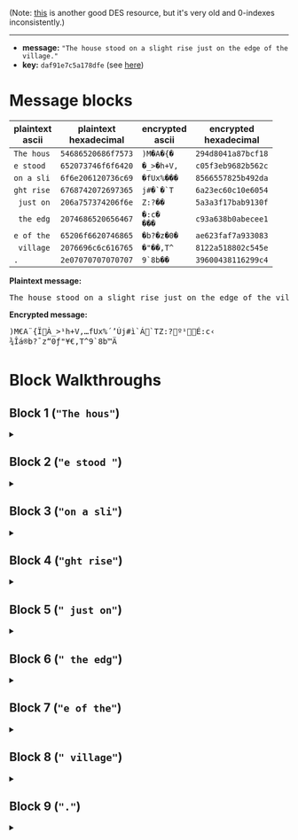 (Note: [this](http://page.math.tu-berlin.de/~kant/teaching/hess/krypto-ws2006/des.htm) is another good DES resource, but it's very old and 0-indexes inconsistently.)

***

* **message:** `"The house stood on a slight rise just on the edge of the village."`
* **key:** `daf91e7c5a178dfe` (see [here](./pbkdf&key_schedule.md))

# Message blocks
| plaintext<br>ascii | plaintext<br>hexadecimal | encrypted<br>ascii | encrypted<br>hexadecimal |
| ------------------ | ------------------------ | ------------------ | ------------------------ |
| `The hous` | `54686520686f7573` | ```)M�A�{�```  | `294d8041a87bcf18` |
| `e stood ` | `652073746f6f6420` | ```�_>�h+V,``` | `c05f3eb9682b562c` |
| `on a sli` | `6f6e206120736c69` | ```�fUx%���``` | `8566557825b492da` |
| `ght rise` | `6768742072697365` | ```j#�`�`T```  | `6a23ec60c10e6054` |
| ` just on` | `206a757374206f6e` | ```Z:?��```    | `5a3a3f17bab9130f` |
| ` the edg` | `2074686520656467` | ```�:c�```<br>```���``` | `c93a638b0abecee1` |
| `e of the` | `65206f6620746865` | ```�b?�z�0�``` | `ae623faf7a933083` |
| ` village` | `2076696c6c616765` | ```�"��,T^```  | `8122a518802c545e` |
| `.`        | `2e07070707070707` | ```9`8b��```   | `39600438116299c4` |

**Plaintext message:**
<pre>The house stood on a slight rise just on the edge of the village.</pre>

**Encrypted message:**
<pre>)M€A¨{ÏÀ_>¹h+V,…fUx%´’Új#ì`Á`TZ:?º¹É:c‹
¾Îá®b?¯z“0ƒ"¥€,T^9`8b™Ä</pre>

# Block Walkthroughs
## Block 1 (`"The hous"`)
<details><summary></summary>

* Block: `54686520686f7573`
* PC-1: `f7c165e400fe32a0`

| round | left | right | subkey | feistel | feistel XOR left |
| ----- | ---- | ----- | ------ | ------- | ---------------- |
|  0 | `f7c165e4` | `00fe32a0` | `b9c2fcfffd4c` | `c9fb7f8a` | `3e3a1a6e`
|  1 | `00fe32a0` | `3e3a1a6e` | `a5fc9a5f9eef` | `b88933e7` | `b8770147`
|  2 | `3e3a1a6e` | `b8770147` | `762fc2defdf9` | `d971feb8` | `e74be4d6`
|  3 | `b8770147` | `e74be4d6` | `7afc112bff7d` | `b86fc111` | `0018c056`
|  4 | `e74be4d6` | `0018c056` | `4da55efbfdb2` | `3703aaed` | `d0484e3b`
|  5 | `0018c056` | `d0484e3b` | `66c49fed4f3f` | `f5c2e524` | `f5da2572`
|  6 | `d0484e3b` | `f5da2572` | `7f8922df7ade` | `b7041ca1` | `674c529a`
|  7 | `f5da2572` | `674c529a` | `aaa8bbf5d3fd` | `e9d37450` | `1c095122`
|  8 | `674c529a` | `1c095122` | `89f2c7ffee9c` | `27c4eaae` | `4088b834`
|  9 | `1c095122` | `4088b834` | `315fce7977df` | `d084844a` | `cc8dd568`
| 10 | `4088b834` | `cc8dd568` | `7071e1bff0af` | `7f5da68e` | `3fd51eba`
| 11 | `cc8dd568` | `3fd51eba` | `91cd75e67fe7` | `80b8a96d` | `4c357c05`
| 12 | `3fd51eba` | `4c357c05` | `c56397beabff` | `1a51ac9e` | `2584b224`
| 13 | `4c357c05` | `2584b224` | `3797a5f7dfd3` | `89ce96a0` | `c5fbeaa5`
| 14 | `2584b224` | `c5fbeaa5` | `db10e35fa77b` | `71b54144` | `5431f360`
| 15 | `c5fbeaa5` | `5431f360` | `49aa7bf4d7ff` | `af5ba8ce` | `6aa0426b`
* Catted halves: `6aa0426b5431f360`
* PC-2: `294d8041a87bcf18`

### Feistel
| round | half block | subkey | expanded | e XOR subkey | s-box | p-box |
| ----- | ---------- | ------ | -------- | ------------ | ----- | ----- |
|  0 | `00fe32a0` | `b9c2fcfffd4c` | `0017fc1a5500` | `b9d500e5a84c` | `bbc7a76b` | `c9fb7f8a`
|  1 | `3e3a1a6e` | `a5fc9a5f9eef` | `1fc1f40f435c` | `ba3d6e50ddb3` | `b8ed398c` | `b88933e7`
|  2 | `b8770147` | `762fc2defdf9` | `df03ae802a0f` | `a92c6c5ed7f6` | `6747af6d` | `d971feb8`
|  3 | `e74be4d6` | `7afc112bff7d` | `70ea57f096ad` | `0a1646db69d0` | `4dc35a8a` | `b86fc111`
|  4 | `0018c056` | `4da55efbfdb2` | `0000f16002ac` | `4da5af9bff1e` | `6078bd97` | `3703aaed`
|  5 | `d0484e3b` | `66c49fed4f3f` | `ea025025c1f7` | `8cc6cfc88ec8` | `c3b39926` | `f5c2e524`
|  6 | `f5da2572` | `7f8922df7ade` | `7abef410aba5` | `0537d6cfd17b` | `0015f8b5` | `b7041ca1`
|  7 | `674c529a` | `aaa8bbf5d3fd` | `30ea582a54f4` | `9a42e3df8709` | `874f916a` | `e9d37450`
|  8 | `1c095122` | `89f2c7ffee9c` | `0f8052aa2904` | `86729555c798` | `f132f515` | `27c4eaae`
|  9 | `4088b834` | `315fce7977df` | `2014515f01a8` | `114b9f267677` | `d2094c20` | `d084844a`
| 10 | `cc8dd568` | `7071e1bff0af` | `65945beaab51` | `15e5ba555bfe` | `7a72fd78` | `7f5da68e`
| 11 | `3fd51eba` | `91cd75e67fe7` | `1ffeaa8fd5f4` | `8e33df69aa13` | `c8a907c5` | `80b8a96d`
| 12 | `4c357c05` | `c56397beabff` | `a581aabf800a` | `60e23d012bf5` | `54622d79` | `1a51ac9e`
| 13 | `2584b224` | `3797a5f7dfd3` | `10bc095a4108` | `272bacad9edb` | `e807e02e` | `89ce96a0`
| 14 | `c5fbeaa5` | `db10e35fa77b` | `e0bff7f5550b` | `3baf14aaf270` | `83e8da40` | `71b54144`
| 15 | `5431f360` | `49aa7bf4d7ff` | `2a81a3fa6b00` | `632bd80ebcff` | `587bb55b` | `af5ba8ce`
</details>

## Block 2 (`"e stood "`)
<details><summary></summary>

* Block: `652073746f6f6420`
* PC-1: `7d0c793500ff3034`

| round | left | right | subkey | feistel | feistel XOR left |
| ----- | ---- | ----- | ------ | ------- | ---------------- |
|  0 | `7d0c7935` | `00ff3034` | `b9c2fcfffd4c` | `f29953e2` | `8f952ad7`
|  1 | `00ff3034` | `8f952ad7` | `a5fc9a5f9eef` | `f958dd7e` | `f9a7ed4a`
|  2 | `8f952ad7` | `f9a7ed4a` | `762fc2defdf9` | `0b0ba0b0` | `849e8a67`
|  3 | `f9a7ed4a` | `849e8a67` | `7afc112bff7d` | `e3ca732f` | `1a6d9e65`
|  4 | `849e8a67` | `1a6d9e65` | `4da55efbfdb2` | `bff6eb6e` | `3b686109`
|  5 | `1a6d9e65` | `3b686109` | `66c49fed4f3f` | `a9410109` | `b32c9f6c`
|  6 | `3b686109` | `b32c9f6c` | `7f8922df7ade` | `ecf9b709` | `d791d600`
|  7 | `b32c9f6c` | `d791d600` | `aaa8bbf5d3fd` | `95e4ae73` | `26c8311f`
|  8 | `d791d600` | `26c8311f` | `89f2c7ffee9c` | `4d037dda` | `9a92abda`
|  9 | `26c8311f` | `9a92abda` | `315fce7977df` | `ba8405a9` | `9c4c34b6`
| 10 | `9a92abda` | `9c4c34b6` | `7071e1bff0af` | `260b504b` | `bc99fb91`
| 11 | `9c4c34b6` | `bc99fb91` | `91cd75e67fe7` | `ee488300` | `7204b7b6`
| 12 | `bc99fb91` | `7204b7b6` | `c56397beabff` | `85c99cea` | `3950677b`
| 13 | `7204b7b6` | `3950677b` | `3797a5f7dfd3` | `da6686ec` | `a862315a`
| 14 | `3950677b` | `a862315a` | `db10e35fa77b` | `30ecd91d` | `09bcbe66`
| 15 | `a862315a` | `09bcbe66` | `49aa7bf4d7ff` | `fb2cf770` | `534ec62a`
* Catted halves: `534ec62a09bcbe66`
* PC-2: `c05f3eb9682b562c`

### Feistel
| round | half block | subkey | expanded | e XOR subkey | s-box | p-box |
| ----- | ---------- | ------ | -------- | ------------ | ----- | ----- |
|  0 | `00ff3034` | `b9c2fcfffd4c` | `0017fe9a01a8` | `b9d50265fce4` | `bbcd3854` | `f29953e2`
|  1 | `8f952ad7` | `a5fc9a5f9eef` | `c5fcaa9556af` | `600030cac840` | `5faf9c6d` | `f958dd7e`
|  2 | `f9a7ed4a` | `762fc2defdf9` | `7f3d0ff5aa55` | `0912cd2b57ac` | `4c40a11e` | `0b0ba0b0`
|  3 | `849e8a67` | `7afc112bff7d` | `c094fd45430f` | `ba68ec6ebc72` | `bba79596` | `e3ca732f`
|  4 | `1a6d9e65` | `4da55efbfdb2` | `8f435bcfc30a` | `c2e605343eb8` | `f1bbdf5f` | `bff6eb6e`
|  5 | `3b686109` | `66c49fed4f3f` | `9f6b50302852` | `f9afcfdd676d` | `00c39488` | `a9410109`
|  6 | `b32c9f6c` | `7f8922df7ade` | `5a69594feb59` | `25e07b909187` | `ead717e8` | `ecf9b709`
|  7 | `d791d600` | `aaa8bbf5d3fd` | `6afca3eac001` | `c054181f13fc` | `f41bcba5` | `95e4ae73`
|  8 | `26c8311f` | `89f2c7ffee9c` | `90d6501a28fe` | `192497e5c662` | `17dca52b` | `4d037dda`
|  9 | `9a92abda` | `315fce7977df` | `4f54a5557ef5` | `7e0b6b2c092a` | `80817cbc` | `ba8405a9`
| 10 | `9c4c34b6` | `7071e1bff0af` | `4f82581a95ad` | `3ff3b9a56502` | `195c1492` | `260b504b`
| 11 | `bc99fb91` | `91cd75e67fe7` | `df94f3ff7ca3` | `4e5986190344` | `6a931018` | `ee488300`
| 12 | `7204b7b6` | `c56397beabff` | `3a40095afdac` | `ff239ee45653` | `d85fa425` | `85c99cea`
| 13 | `3950677b` | `3797a5f7dfd3` | `9f2aa030ebf6` | `a8bd05c73425` | `622b6e3e` | `da6686ec`
| 14 | `a862315a` | `db10e35fa77b` | `5503041a2af5` | `8e13e7458d8e` | `cda65e81` | `30ecd91d`
| 15 | `09bcbe66` | `49aa7bf4d7ff` | `053df95fc30c` | `4c9782ab14f3` | `6f8ddb3c` | `fb2cf770`
</details>

## Block 3 (`"on a sli"`)
<details><summary></summary>

* Block: `6f6e206120736c69`
* PC-1: `eb2043a900ffc323`

| round | left | right | subkey | feistel | feistel XOR left |
| ----- | ---- | ----- | ------ | ------- | ---------------- |
|  0 | `eb2043a9` | `00ffc323` | `b9c2fcfffd4c` | `49bf4d69` | `a29f0ec0`
|  1 | `00ffc323` | `a29f0ec0` | `a5fc9a5f9eef` | `b626a649` | `b6d9656a`
|  2 | `a29f0ec0` | `b6d9656a` | `762fc2defdf9` | `e96b1671` | `4bf418b1`
|  3 | `b6d9656a` | `4bf418b1` | `7afc112bff7d` | `149fd240` | `a246b72a`
|  4 | `4bf418b1` | `a246b72a` | `4da55efbfdb2` | `c76b9dac` | `8c9f851d`
|  5 | `a246b72a` | `8c9f851d` | `66c49fed4f3f` | `7cf5e5d2` | `deb352f8`
|  6 | `8c9f851d` | `deb352f8` | `7f8922df7ade` | `1dd0bc7a` | `914f3967`
|  7 | `deb352f8` | `914f3967` | `aaa8bbf5d3fd` | `52238433` | `8c90d6cb`
|  8 | `914f3967` | `8c90d6cb` | `89f2c7ffee9c` | `430faf11` | `d2409676`
|  9 | `8c90d6cb` | `d2409676` | `315fce7977df` | `e5dac4a5` | `694a126e`
| 10 | `d2409676` | `694a126e` | `7071e1bff0af` | `98a076a1` | `4ae0e0d7`
| 11 | `694a126e` | `4ae0e0d7` | `91cd75e67fe7` | `cbdfe01f` | `a295f271`
| 12 | `4ae0e0d7` | `a295f271` | `c56397beabff` | `38148666` | `72f466b1`
| 13 | `a295f271` | `72f466b1` | `3797a5f7dfd3` | `0aa6e9bc` | `a8331bcd`
| 14 | `72f466b1` | `a8331bcd` | `db10e35fa77b` | `93ceee73` | `e13a88c2`
| 15 | `a8331bcd` | `e13a88c2` | `49aa7bf4d7ff` | `26df2cd8` | `8eec3715`
* Catted halves: `8eec3715e13a88c2`
* PC-2: `8566557825b492da`

### Feistel
| round | half block | subkey | expanded | e XOR subkey | s-box | p-box |
| ----- | ---------- | ------ | -------- | ------------ | ----- | ----- |
|  0 | `00ffc323` | `b9c2fcfffd4c` | `8017ffe06906` | `39d5031f944a` | `8bc8c6ef` | `49bf4d69`
|  1 | `a29f0ec0` | `a5fc9a5f9eef` | `5054fe85d601` | `f5a864da48ee` | `60195fb2` | `b626a649`
|  2 | `b6d9656a` | `762fc2defdf9` | `5ad6f2b0ab55` | `2cf9306e56ac` | `2e4f92ae` | `e96b1671`
|  3 | `4bf418b1` | `7afc112bff7d` | `a57fa80f15a2` | `df83b924eadf` | `e95c4842` | `149fd240`
|  4 | `a246b72a` | `4da55efbfdb2` | `50420d5ae955` | `1de753a114e7` | `4af7a637` | `c76b9dac`
|  5 | `8c9f851d` | `66c49fed4f3f` | `c594ffc0a8fb` | `a350602de7c4` | `d7da7b68` | `7cf5e5d2`
|  6 | `deb352f8` | `7f8922df7ade` | `6fd5a6aa57f1` | `105c84752d2f` | `d41e8d6d` | `1dd0bc7a`
|  7 | `914f3967` | `aaa8bbf5d3fd` | `ca2a5e9f2b0f` | `6082e56af8f2` | `56400ab6` | `52238433`
|  8 | `8c90d6cb` | `89f2c7ffee9c` | `c594a16ad657` | `4c66669538cb` | `6ec0c1b3` | `430faf11`
|  9 | `d2409676` | `315fce7977df` | `6a42014ac3ad` | `5b1dcf33b472` | `cb33b0e6` | `e5dac4a5`
| 10 | `694a126e` | `7071e1bff0af` | `352a540a435c` | `455bb5b5b3f3` | `a1052bac` | `98a076a1`
| 11 | `4ae0e0d7` | `91cd75e67fe7` | `a557017016ae` | `349a74966949` | `df63c5da` | `cbdfe01f`
| 12 | `a295f271` | `c56397beabff` | `d054abfa43a3` | `15373c44e85c` | `7028586c` | `38148666`
| 13 | `72f466b1` | `3797a5f7dfd3` | `ba57a830d5a2` | `8dc00dc70a71` | `c5a0671f` | `0aa6e9bc`
| 14 | `a8331bcd` | `db10e35fa77b` | `d501a68f7e5b` | `0e1145d0d920` | `fd0bc9b7` | `93ceee73`
| 15 | `e13a88c2` | `49aa7bf4d7ff` | `7029f5451605` | `39838eb1c1fa` | `8c5a7573` | `26df2cd8`
</details>

## Block 4 (`"ght rise"`)
<details><summary></summary>

* Block: `6768742072697365`
* PC-1: `f75485e100ff2251`

| round | left | right | subkey | feistel | feistel XOR left |
| ----- | ---- | ----- | ------ | ------- | ---------------- |
|  0 | `f75485e1` | `00ff2251` | `b9c2fcfffd4c` | `e19b5141` | `16cfd4a0`
|  1 | `00ff2251` | `16cfd4a0` | `a5fc9a5f9eef` | `8ed80de2` | `8e272fb3`
|  2 | `16cfd4a0` | `8e272fb3` | `762fc2defdf9` | `e63f6a79` | `f0f0bed9`
|  3 | `8e272fb3` | `f0f0bed9` | `7afc112bff7d` | `8350b851` | `0d7797e2`
|  4 | `f0f0bed9` | `0d7797e2` | `4da55efbfdb2` | `ed894af0` | `1d79f429`
|  5 | `0d7797e2` | `1d79f429` | `66c49fed4f3f` | `98f87695` | `958fe177`
|  6 | `1d79f429` | `958fe177` | `7f8922df7ade` | `2e472ca3` | `333ed88a`
|  7 | `958fe177` | `333ed88a` | `aaa8bbf5d3fd` | `f34042a8` | `66cfa3df`
|  8 | `333ed88a` | `66cfa3df` | `89f2c7ffee9c` | `eef749d9` | `ddc99153`
|  9 | `66cfa3df` | `ddc99153` | `315fce7977df` | `28c7fbe4` | `4e08583b`
| 10 | `ddc99153` | `4e08583b` | `7071e1bff0af` | `a209674f` | `7fc0f61c`
| 11 | `4e08583b` | `7fc0f61c` | `91cd75e67fe7` | `b2cf008f` | `fcc758b4`
| 12 | `7fc0f61c` | `fcc758b4` | `c56397beabff` | `dcb72627` | `a377d03b`
| 13 | `fcc758b4` | `a377d03b` | `3797a5f7dfd3` | `05ec7324` | `f92b2b90`
| 14 | `a377d03b` | `f92b2b90` | `db10e35fa77b` | `b738f518` | `144f2523`
| 15 | `f92b2b90` | `144f2523` | `49aa7bf4d7ff` | `24ab8f82` | `dd80a412`
* Catted halves: `dd80a412144f2523`
* PC-2: `6a23ec60c10e6054`

### Feistel
| round | half block | subkey | expanded | e XOR subkey | s-box | p-box |
| ----- | ---------- | ------ | -------- | ------------ | ----- | ----- |
|  0 | `00ff2251` | `b9c2fcfffd4c` | `8017fe9042a2` | `39d5026fbfee` | `8bcd90c2` | `e19b5141`
|  1 | `16cfd4a0` | `a5fc9a5f9eef` | `0ad65fea9500` | `af2ac5b50bef` | `989b207d` | `8ed80de2`
|  2 | `8e272fb3` | `762fc2defdf9` | `c5c10e95fda7` | `b3eecc4b005e` | `2f5957d7` | `e63f6a79`
|  3 | `f0f0bed9` | `7afc112bff7d` | `fa17a15fd6f3` | `80ebb074298e` | `440f81d1` | `8350b851`
|  4 | `0d7797e2` | `4da55efbfdb2` | `05abafcaff04` | `480ef13102b6` | `af59b00d` | `ed894af0`
|  5 | `1d79f429` | `66c49fed4f3f` | `8fabf3fa8152` | `e96f6c17ce6d` | `ad272be8` | `98f87695`
|  6 | `958fe177` | `7f8922df7ade` | `cabc5ff02baf` | `b5357d2f5171` | `105271bf` | `2e472ca3`
|  7 | `333ed88a` | `aaa8bbf5d3fd` | `1a69fd6f1454` | `b0c1469ac7a9` | `2303bc14` | `f34042a8`
|  8 | `66cfa3df` | `89f2c7ffee9c` | `b0d65fd07efe` | `3924982f9062` | `87db76db` | `eef749d9`
|  9 | `ddc99153` | `315fce7977df` | `efbe53ca2aa7` | `dee19db35d78` | `e1ee710f` | `28c7fbe4`
| 10 | `4e08583b` | `7071e1bff0af` | `a5c0502f01f6` | `d5b1b190f159` | `39e915b0` | `a209674f`
| 11 | `7fc0f61c` | `91cd75e67fe7` | `3ffe017ac0f8` | `ae33749cbf1f` | `98637c92` | `b2cf008f`
| 12 | `fcc758b4` | `c56397beabff` | `7f960eaf15a9` | `baf59911be56` | `b2714bee` | `dcb72627`
| 13 | `a377d03b` | `3797a5f7dfd3` | `d06bafea01f7` | `e7fc0a1dde24` | `a9b6c304` | `05ec7324`
| 14 | `f92b2b90` | `db10e35fa77b` | `7f2956957ca1` | `a439b5cadbda` | `4d959f70` | `b738f518`
| 15 | `144f2523` | `49aa7bf4d7ff` | `8a825e90a906` | `c32825647ef9` | `f8d03223` | `24ab8f82`
</details>

## Block 5 (`" just on"`)
<details><summary></summary>

* Block: `206a757374206f6e`
* PC-1: `de1cd44c00ffc2ca`

| round | left | right | subkey | feistel | feistel XOR left |
| ----- | ---- | ----- | ------ | ------- | ---------------- |
|  0 | `de1cd44c` | `00ffc2ca` | `b9c2fcfffd4c` | `539d6f6a` | `8d81bb26`
|  1 | `00ffc2ca` | `8d81bb26` | `a5fc9a5f9eef` | `881e2e0a` | `88e1ecc0`
|  2 | `8d81bb26` | `88e1ecc0` | `762fc2defdf9` | `dbb21ff6` | `5633a4d0`
|  3 | `88e1ecc0` | `5633a4d0` | `7afc112bff7d` | `196ddbd1` | `918c3711`
|  4 | `5633a4d0` | `918c3711` | `4da55efbfdb2` | `8ae582ab` | `dcd6267b`
|  5 | `918c3711` | `dcd6267b` | `66c49fed4f3f` | `323350ae` | `a3bf67bf`
|  6 | `dcd6267b` | `a3bf67bf` | `7f8922df7ade` | `219a7502` | `fd4c5379`
|  7 | `a3bf67bf` | `fd4c5379` | `aaa8bbf5d3fd` | `a3c9d840` | `0076bfff`
|  8 | `fd4c5379` | `0076bfff` | `89f2c7ffee9c` | `9b62ccd1` | `662e9fa8`
|  9 | `0076bfff` | `662e9fa8` | `315fce7977df` | `e3e49734` | `e39228cb`
| 10 | `662e9fa8` | `e39228cb` | `7071e1bff0af` | `eb7fed75` | `8d5172dd`
| 11 | `e39228cb` | `8d5172dd` | `91cd75e67fe7` | `4f88b4f1` | `ac1a9c3a`
| 12 | `8d5172dd` | `ac1a9c3a` | `c56397beabff` | `18d3ba3d` | `9582c8e0`
| 13 | `ac1a9c3a` | `9582c8e0` | `3797a5f7dfd3` | `7ac04c59` | `d6dad063`
| 14 | `9582c8e0` | `d6dad063` | `db10e35fa77b` | `a5b47f3f` | `3036b7df`
| 15 | `d6dad063` | `3036b7df` | `49aa7bf4d7ff` | `d7a55c8f` | `017f8cec`
* Catted halves: `017f8cec3036b7df`
* PC-2: `5a3a3f17bab9130f`

### Feistel
| round | half block | subkey | expanded | e XOR subkey | s-box | p-box |
| ----- | ---------- | ------ | -------- | ------------ | ----- | ----- |
|  0 | `00ffc2ca` | `b9c2fcfffd4c` | `0017ffe05654` | `b9d5031fab18` | `bbc8cd75` | `539d6f6a`
|  1 | `8d81bb26` | `a5fc9a5f9eef` | `45bc03df690d` | `e0409980f7e2` | `3801456b` | `881e2e0a`
|  2 | `88e1ecc0` | `762fc2defdf9` | `451703f59601` | `3338c12b6bf8` | `b6adaa7f` | `dbb21ff6`
|  3 | `5633a4d0` | `7afc112bff7d` | `2ac1a7d096a0` | `503db6fb69dd` | `6dceea89` | `196ddbd1`
|  4 | `918c3711` | `4da55efbfdb2` | `ca3c581ae8a3` | `879906e11511` | `f043669c` | `8ae582ab`
|  5 | `dcd6267b` | `66c49fed4f3f` | `ef96ac10c3f7` | `895233fd8cc8` | `11643e56` | `323350ae`
|  6 | `a3bf67bf` | `7f8922df7ade` | `d07dfeb0fdff` | `aff4dc6f8721` | `99849162` | `219a7502`
|  7 | `fd4c5379` | `aaa8bbf5d3fd` | `ffaa582a6bf3` | `5502e3dfb80e` | `c94f9011` | `a3c9d840`
|  8 | `0076bfff` | `89f2c7ffee9c` | `8003ad5ffffe` | `09f16aa01162` | `450baabb` | `9b62ccd1`
|  9 | `662e9fa8` | `315fce7977df` | `30c15d4ffd50` | `019e93368a8f` | `e6a7d234` | `e3e49734`
| 10 | `e39228cb` | `7071e1bff0af` | `f07ca4151657` | `800d45aae6f8` | `4febd3ff` | `eb7fed75`
| 11 | `8d5172dd` | `91cd75e67fe7` | `c5aaa2ba56fb` | `5467d75c291c` | `ce1ca1bc` | `4f88b4f1`
| 12 | `ac1a9c3a` | `c56397beabff` | `5580f54f81f5` | `90e362f12a0a` | `e4660dcf` | `18d3ba3d`
| 13 | `9582c8e0` | `3797a5f7dfd3` | `4abc05651701` | `7d2ba092c8d2` | `870a1cb9` | `7ac04c59`
| 14 | `d6dad063` | `db10e35fa77b` | `ead6f56a0307` | `31c61635a47c` | `b5b5d7e5` | `a5b47f3f`
| 15 | `3036b7df` | `49aa7bf4d7ff` | `9a01ad5afefe` | `d3abd6ae2901` | `9375eeb1` | `d7a55c8f`
</details>

## Block 6 (`" the edg"`)
<details><summary></summary>

* Block: `2074686520656467`
* PC-1: `ee02eaa800ff0480`

| round | left | right | subkey | feistel | feistel XOR left |
| ----- | ---- | ----- | ------ | ------- | ---------------- |
|  0 | `ee02eaa8` | `00ff0480` | `b9c2fcfffd4c` | `dabf5bc3` | `34bdb16b`
|  1 | `00ff0480` | `34bdb16b` | `a5fc9a5f9eef` | `f7732d92` | `f78c2912`
|  2 | `34bdb16b` | `f78c2912` | `762fc2defdf9` | `3f999262` | `0b242309`
|  3 | `f78c2912` | `0b242309` | `7afc112bff7d` | `88b58daa` | `7f39a4b8`
|  4 | `0b242309` | `7f39a4b8` | `4da55efbfdb2` | `d53254d0` | `de1677d9`
|  5 | `7f39a4b8` | `de1677d9` | `66c49fed4f3f` | `0e1a5c02` | `7123f8ba`
|  6 | `de1677d9` | `7123f8ba` | `7f8922df7ade` | `3aa423ad` | `e4b25474`
|  7 | `7123f8ba` | `e4b25474` | `aaa8bbf5d3fd` | `a31aaa47` | `d23952fd`
|  8 | `e4b25474` | `d23952fd` | `89f2c7ffee9c` | `b737f9b7` | `5385adc3`
|  9 | `d23952fd` | `5385adc3` | `315fce7977df` | `81ec01cd` | `53d55330`
| 10 | `5385adc3` | `53d55330` | `7071e1bff0af` | `82c094e5` | `d1453926`
| 11 | `53d55330` | `d1453926` | `91cd75e67fe7` | `7f59757d` | `2c8c264d`
| 12 | `d1453926` | `2c8c264d` | `c56397beabff` | `cf5ea2b9` | `1e1b9b9f`
| 13 | `2c8c264d` | `1e1b9b9f` | `3797a5f7dfd3` | `0ce50397` | `206925da`
| 14 | `1e1b9b9f` | `206925da` | `db10e35fa77b` | `f7bde0e1` | `e9a67b7e`
| 15 | `206925da` | `e9a67b7e` | `49aa7bf4d7ff` | `e54b4557` | `c522608d`
* Catted halves: `c522608de9a67b7e`
* PC-2: `c93a638b0abecee1`

### Feistel
| round | half block | subkey | expanded | e XOR subkey | s-box | p-box |
| ----- | ---------- | ------ | -------- | ------------ | ----- | ----- |
|  0 | `00ff0480` | `b9c2fcfffd4c` | `0017fe809400` | `b9d5027f694c` | `bbcd6adb` | `dabf5bc3`
|  1 | `34bdb16b` | `a5fc9a5f9eef` | `9a95fbda2b56` | `3f696185b5b9` | `16d3bb73` | `f7732d92`
|  2 | `f78c2912` | `762fc2defdf9` | `7afc581528a5` | `0cd39acbd55c` | `f85c985c` | `3f999262`
|  3 | `0b242309` | `7afc112bff7d` | `856908106852` | `ff95193b972f` | `d0c1666d` | `88b58daa`
|  4 | `7f39a4b8` | `4da55efbfdb2` | `3fe9f3d095f0` | `724cad2b6842` | `071daa62` | `d53254d0`
|  5 | `de1677d9` | `66c49fed4f3f` | `efc0ac3afef3` | `890433d7b1cc` | `1914007b` | `0e1a5c02`
|  6 | `7123f8ba` | `7f8922df7ade` | `3a2907ff15f4` | `45a025206f2a` | `a0a07f9c` | `3aa423ad`
|  7 | `e4b25474` | `aaa8bbf5d3fd` | `7095a42a83a9` | `da3d1fdf5054` | `782991d3` | `a31aaa47`
|  8 | `d23952fd` | `89f2c7ffee9c` | `ea41f2aa57fb` | `63b33555b967` | `55f5fbd7` | `b737f9b7`
|  9 | `5385adc3` | `315fce7977df` | `aa7c0bd5be06` | `9b23c5acc9d9` | `88abe680` | `81ec01cd`
| 10 | `53d55330` | `7071e1bff0af` | `2a7eaaaa69a0` | `5a0f4b15990f` | `c02f20b4` | `82c094e5`
| 11 | `d1453926` | `91cd75e67fe7` | `6a2a0a9f290d` | `fbe77f7956ea` | `0ffe9dfc` | `7f59757d`
| 12 | `2c8c264d` | `c56397beabff` | `95945810c25a` | `50f7cfae69a5` | `6e13e5de` | `cf5ea2b9`
| 13 | `1e1b9b9f` | `3797a5f7dfd3` | `8fc0f7cf7cfe` | `b8575238a32d` | `b4f26288` | `0ce50397`
| 14 | `206925da` | `db10e35fa77b` | `10035290bef4` | `cb13b1cf198f` | `cb59fbd4` | `f7bde0e1`
| 15 | `e9a67b7e` | `49aa7bf4d7ff` | `753d0c3f6bfd` | `3c9777cbbc02` | `1ffb90a2` | `e54b4557`
</details>

## Block 7 (`"e of the"`)
<details><summary></summary>

* Block: `65206f6620746865`
* PC-1: `ed20ad8500ff440c`

| round | left | right | subkey | feistel | feistel XOR left |
| ----- | ---- | ----- | ------ | ------- | ---------------- |
|  0 | `ed20ad85` | `00ff440c` | `b9c2fcfffd4c` | `c1bb7fca` | `2c9bd24f`
|  1 | `00ff440c` | `2c9bd24f` | `a5fc9a5f9eef` | `ceba3ef3` | `ce457aff`
|  2 | `2c9bd24f` | `ce457aff` | `762fc2defdf9` | `65bce23d` | `49273072`
|  3 | `ce457aff` | `49273072` | `7afc112bff7d` | `f29d03d2` | `3cd8792d`
|  4 | `49273072` | `3cd8792d` | `4da55efbfdb2` | `9e8d3cc2` | `d7aa0cb0`
|  5 | `3cd8792d` | `d7aa0cb0` | `66c49fed4f3f` | `b2cafef2` | `8e1287df`
|  6 | `d7aa0cb0` | `8e1287df` | `7f8922df7ade` | `e6867792` | `312c7b22`
|  7 | `8e1287df` | `312c7b22` | `aaa8bbf5d3fd` | `e5523b58` | `6b40bc87`
|  8 | `312c7b22` | `6b40bc87` | `89f2c7ffee9c` | `cb684d96` | `fa4436b4`
|  9 | `6b40bc87` | `fa4436b4` | `315fce7977df` | `bd5cea3c` | `d61c56bb`
| 10 | `fa4436b4` | `d61c56bb` | `7071e1bff0af` | `d79c6938` | `2dd85f8c`
| 11 | `d61c56bb` | `2dd85f8c` | `91cd75e67fe7` | `fff3ca5b` | `29ef9ce0`
| 12 | `2dd85f8c` | `29ef9ce0` | `c56397beabff` | `0f972996` | `224f761a`
| 13 | `29ef9ce0` | `224f761a` | `3797a5f7dfd3` | `c2eb9b3d` | `eb0407dd`
| 14 | `224f761a` | `eb0407dd` | `db10e35fa77b` | `8b106ba5` | `a95f1dbf`
| 15 | `eb0407dd` | `a95f1dbf` | `49aa7bf4d7ff` | `f9700a71` | `12740dac`
* Catted halves: `12740daca95f1dbf`
* PC-2: `ae623faf7a933083`

### Feistel
| round | half block | subkey | expanded | e XOR subkey | s-box | p-box |
| ----- | ---------- | ------ | -------- | ------------ | ----- | ----- |
|  0 | `00ff440c` | `b9c2fcfffd4c` | `0017fea08058` | `b9d5025f7d14` | `bbcda763` | `c1bb7fca`
|  1 | `2c9bd24f` | `a5fc9a5f9eef` | `9594f7ea425e` | `30686db5dcb1` | `be1d23ff` | `ceba3ef3`
|  2 | `ce457aff` | `762fc2defdf9` | `e5c20abf57ff` | `93edc861aa06` | `ef30d7c4` | `65bce23d`
|  3 | `49273072` | `7afc112bff7d` | `25290e9a03a4` | `5fd51fb1fcd9` | `bec97850` | `f29d03d2`
|  4 | `3cd8792d` | `4da55efbfdb2` | `9f96f03f295a` | `d233aec4d4e8` | `985d6939` | `9e8d3cc2`
|  5 | `d7aa0cb0` | `66c49fed4f3f` | `6afd540595a1` | `0c39cbe8da9e` | `fd0f3937` | `b2cafef2`
|  6 | `8e1287df` | `7f8922df7ade` | `c5c0a540feff` | `ba49879f8421` | `b7957132` | `e6867792`
|  7 | `312c7b22` | `aaa8bbf5d3fd` | `1a29583f6904` | `b081e3cabaf9` | `269f9543` | `e5523b58`
|  8 | `6b40bc87` | `89f2c7ffee9c` | `b56a015f940e` | `3c98c6a07a92` | `1fa3a239` | `cb684d96`
|  9 | `fa4436b4` | `315fce7977df` | `7f42081ad5a9` | `4e1dc663a276` | `6d33dd4d` | `bd5cea3c`
| 10 | `d61c56bb` | `7071e1bff0af` | `eac0f82ad5f7` | `9ab119952558` | `8f91cd55` | `d79c6938`
| 11 | `2dd85f8c` | `91cd75e67fe7` | `15bef02ffc58` | `847385c983bf` | `f75b9edb` | `fff3ca5b`
| 12 | `29ef9ce0` | `c56397beabff` | `153f5fcf9700` | `d05cc8713cff` | `94f0e15b` | `0f972996`
| 13 | `224f761a` | `3797a5f7dfd3` | `10425ebac0f4` | `27d5fb4d1f27` | `eee70697` | `c2eb9b3d`
| 14 | `eb0407dd` | `db10e35fa77b` | `f5680800fefb` | `2e78eb5f5980` | `21a1a1dd` | `8b106ba5`
| 15 | `a95f1dbf` | `49aa7bf4d7ff` | `d52afe8fbdff` | `9c80857b6a00` | `260b9acd` | `f9700a71`
</details>

## Block 8 (`" village"`)
<details><summary></summary>

* Block: `2076696c6c616765`
* PC-1: `fe02dae400ff1c42`

| round | left | right | subkey | feistel | feistel XOR left |
| ----- | ---- | ----- | ------ | ------- | ---------------- |
|  0 | `fe02dae4` | `00ff1c42` | `b9c2fcfffd4c` | `c3af57e2` | `3dad8d06`
|  1 | `00ff1c42` | `3dad8d06` | `a5fc9a5f9eef` | `e7b07fd3` | `e74f6391`
|  2 | `3dad8d06` | `e74f6391` | `762fc2defdf9` | `27a9d617` | `1a045b11`
|  3 | `e74f6391` | `1a045b11` | `7afc112bff7d` | `853ee78c` | `6271841d`
|  4 | `1a045b11` | `6271841d` | `4da55efbfdb2` | `44eea1ae` | `5eeafabf`
|  5 | `6271841d` | `5eeafabf` | `66c49fed4f3f` | `20d8991c` | `42a91d01`
|  6 | `5eeafabf` | `42a91d01` | `7f8922df7ade` | `fac9b2f1` | `a423484e`
|  7 | `42a91d01` | `a423484e` | `aaa8bbf5d3fd` | `745a2db1` | `36f330b0`
|  8 | `a423484e` | `36f330b0` | `89f2c7ffee9c` | `b6d98ea0` | `12fac6ee`
|  9 | `36f330b0` | `12fac6ee` | `315fce7977df` | `aee37d39` | `98104d89`
| 10 | `12fac6ee` | `98104d89` | `7071e1bff0af` | `b338bafa` | `a1c27c14`
| 11 | `98104d89` | `a1c27c14` | `91cd75e67fe7` | `b285ce56` | `2a9583df`
| 12 | `a1c27c14` | `2a9583df` | `c56397beabff` | `122ceadd` | `b3ee96c9`
| 13 | `2a9583df` | `b3ee96c9` | `3797a5f7dfd3` | `eb1c1925` | `c1899afa`
| 14 | `b3ee96c9` | `c1899afa` | `db10e35fa77b` | `a6c83e4b` | `1526a882`
| 15 | `c1899afa` | `1526a882` | `49aa7bf4d7ff` | `01417eff` | `c0c8e405`
* Catted halves: `c0c8e4051526a882`
* PC-2: `8122a518802c545e`

### Feistel
| round | half block | subkey | expanded | e XOR subkey | s-box | p-box |
| ----- | ---------- | ------ | -------- | ------------ | ----- | ----- |
|  0 | `00ff1c42` | `b9c2fcfffd4c` | `0017fe8f8204` | `b9d502707f48` | `bbcde236` | `c3af57e2`
|  1 | `3dad8d06` | `a5fc9a5f9eef` | `1fbd5bc5a80c` | `ba41c19a36e3` | `b79db3f1` | `e7b07fd3`
|  2 | `e74f6391` | `762fc2defdf9` | `f0ea5eb07ca3` | `86c59c6e815a` | `fd7492b0` | `27a9d617`
|  3 | `1a045b11` | `7afc112bff7d` | `8f40082f68a2` | `f5bc190497df` | `69b1e762` | `853ee78c`
|  4 | `6271841d` | `4da55efbfdb2` | `b043a3c080fa` | `fde6fd3b7d48` | `dab26706` | `44eea1ae`
|  5 | `5eeafabf` | `66c49fed4f3f` | `afd7557f55fe` | `c913ca921ac1` | `cca61441` | `20d8991c`
|  6 | `42a91d01` | `7f8922df7ade` | `a055528fa802` | `dfdc7050d2dc` | `ee4f399c` | `fac9b2f1`
|  7 | `a423484e` | `aaa8bbf5d3fd` | `508106a5025d` | `fa29bd50d1a0` | `0e9239e7` | `745a2db1`
|  8 | `36f330b0` | `89f2c7ffee9c` | `1ad7a69a15a0` | `93256165fb3c` | `e8533875` | `b6d98ea0`
|  9 | `12fac6ee` | `315fce7977df` | `0a57f560d75c` | `3b083b19a083` | `85d717bf` | `aee37d39`
| 10 | `98104d89` | `7071e1bff0af` | `cf00a025bc53` | `bf71419a4cfc` | `7c0dbf55` | `b338bafa`
| 11 | `a1c27c14` | `91cd75e67fe7` | `503e043f80a9` | `c1f371d9ff4e` | `f5695831` | `b285ce56`
| 12 | `2a9583df` | `c56397beabff` | `9554abc07efe` | `50373c7ed501` | `6d286f91` | `122ceadd`
| 13 | `b3ee96c9` | `3797a5f7dfd3` | `da7f5d4ad653` | `ede8f8bd0980` | `0aa5d0dd` | `eb1c1925`
| 14 | `c1899afa` | `db10e35fa77b` | `603c53cf57f5` | `bb2cb090f08e` | `b81f15b1` | `a6c83e4b`
| 15 | `1526a882` | `49aa7bf4d7ff` | `0aa90d551404` | `430376a1c3fb` | `356ea5a5` | `01417eff`
</details>

## Block 9 (`"."`)
<details><summary></summary>

In the last block, because there is only 1 byte of message left, you pad the rest of the bytes in the block with the number of bytes which are empty (in this case, 7, `0x07`).

* Block: `2e07070707070707`
* PC-1: `0000fffe000101ff`

| round | left | right | subkey | feistel | feistel XOR left |
| ----- | ---- | ----- | ------ | ------- | ---------------- |
|  0 | `0000fffe` | `000101ff` | `b9c2fcfffd4c` | `10a770b0` | `10a78f4e`
|  1 | `000101ff` | `10a78f4e` | `a5fc9a5f9eef` | `7dd841bb` | `7dd94044`
|  2 | `10a78f4e` | `7dd94044` | `762fc2defdf9` | `dcf61bf1` | `cc5194bf`
|  3 | `7dd94044` | `cc5194bf` | `7afc112bff7d` | `820e079c` | `ffd747d8`
|  4 | `cc5194bf` | `ffd747d8` | `4da55efbfdb2` | `efef3aee` | `23beae51`
|  5 | `ffd747d8` | `23beae51` | `66c49fed4f3f` | `5d49fb11` | `a29ebcc9`
|  6 | `23beae51` | `a29ebcc9` | `7f8922df7ade` | `d69e0c77` | `f520a226`
|  7 | `a29ebcc9` | `f520a226` | `aaa8bbf5d3fd` | `62c94117` | `c057fdde`
|  8 | `f520a226` | `c057fdde` | `89f2c7ffee9c` | `069353d9` | `f3b3f1ff`
|  9 | `c057fdde` | `f3b3f1ff` | `315fce7977df` | `06ce886c` | `c69975b2`
| 10 | `f3b3f1ff` | `c69975b2` | `7071e1bff0af` | `c9fffda2` | `3a4c0c5d`
| 11 | `c69975b2` | `3a4c0c5d` | `91cd75e67fe7` | `d89dbfce` | `1e04ca7c`
| 12 | `3a4c0c5d` | `1e04ca7c` | `c56397beabff` | `aee59058` | `94a99c05`
| 13 | `1e04ca7c` | `94a99c05` | `3797a5f7dfd3` | `00ddd8eb` | `1ed91297`
| 14 | `94a99c05` | `1ed91297` | `db10e35fa77b` | `5482d525` | `c02b4920`
| 15 | `1ed91297` | `c02b4920` | `49aa7bf4d7ff` | `bc8096c6` | `a2598451`
* Catted halves: `a2598451c02b4920`
* PC-2: `39600438116299c4`

### Feistel
| round | half block | subkey | expanded | e XOR subkey | s-box | p-box |
| ----- | ---------- | ------ | -------- | ------------ | ----- | ----- |
|  0 | `000101ff` | `b9c2fcfffd4c` | `800002803ffe` | `39c2fe7fc2b2` | `85446b06` | `10a770b0`
|  1 | `10a78f4e` | `a5fc9a5f9eef` | `0a150fc5ea5c` | `afe9959a74b3` | `9f92bccc` | `7dd841bb`
|  2 | `7dd94044` | `762fc2defdf9` | `3fbef2a00208` | `4991307efff1` | `a69f6acf` | `dcf61bf1`
|  3 | `cc5194bf` | `7afc112bff7d` | `e582a3ca95ff` | `9f7eb2e16a82` | `2ca16432` | `820e079c`
|  4 | `ffd747d8` | `4da55efbfdb2` | `7ffeaea0fef1` | `325bf05b0343` | `ba7ff71f` | `efef3aee`
|  5 | `23beae51` | `66c49fed4f3f` | `907dfd55c2a2` | `f6b962b88d9d` | `6fd68989` | `5d49fb11`
|  6 | `a29ebcc9` | `7f8922df7ade` | `d054fd5f9653` | `afdddf80ec8d` | `9e3948f7` | `d69e0c77`
|  7 | `f520a226` | `aaa8bbf5d3fd` | `7aa90150410d` | `d001baa592f0` | `9fe21090` | `62c94117`
|  8 | `c057fdde` | `89f2c7ffee9c` | `6002afffbefd` | `e9f068005061` | `a5dc24d2` | `069353d9`
|  9 | `f3b3f1ff` | `315fce7977df` | `fa7da7fa3fff` | `cb2269834820` | `c83a4417` | `06ce886c`
| 10 | `c69975b2` | `7071e1bff0af` | `60d4f2babda5` | `10a513054d0a` | `dbc7e36f` | `c9fffda2`
| 11 | `3a4c0c5d` | `91cd75e67fe7` | `9f42580582fa` | `0e8f2de3fd1d` | `faed6d69` | `d89dbfce`
| 12 | `1e04ca7c` | `c56397beabff` | `0fc0096543f8` | `caa39edbe807` | `c45f5618` | `aee59058`
| 13 | `94a99c05` | `3797a5f7dfd3` | `ca9553cf800b` | `fd02f6385fd8` | `d94e64c5` | `00ddd8eb`
| 14 | `1ed91297` | `db10e35fa77b` | `8fd6f28a54ae` | `54c611d5f3d5` | `c3b408a6` | `5482d525`
| 15 | `c02b4920` | `49aa7bf4d7ff` | `600156a52901` | `29ab2d51fefe` | `f03d3828` | `bc8096c6`
</details>
